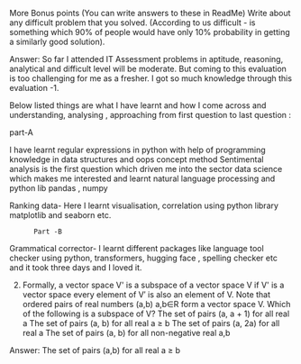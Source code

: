 More Bonus points (You can write answers to these in ReadMe)
Write about any difficult problem that you solved. (According to us difficult - is something which 90% of people would have only 10% probability in getting a similarly good solution). 

Answer: So far I attended IT Assessment problems in aptitude, reasoning, analytical and difficult level will be  moderate. But coming to this evaluation is too challenging for me as a fresher. I got so much knowledge through this evaluation -1. 

Below listed things are what I have learnt and how I come across and understanding, analysing , approaching from first question to last question :

part-A

I have learnt regular expressions in python with help of programming knowledge in data structures and oops concept method
Sentimental analysis is the first question which driven me into the sector data science which makes me interested and learnt natural language processing and python lib pandas , numpy

Ranking data-  Here I learnt visualisation, correlation using python library matplotlib and seaborn etc.

          Part -B
          
Grammatical corrector- I learnt different packages like language tool checker using python, transformers, hugging face , spelling checker etc and it took three days and I loved it.

2) Formally, a vector space V' is a subspace of a vector space V if
V' is a vector space
every element of V′ is also an element of V.
Note that ordered pairs of real numbers (a,b) a,b∈R form a vector space V. Which of the following is a subspace of V?
The set of pairs (a, a + 1) for all real a
The set of pairs (a, b) for all real a ≥ b
The set of pairs (a, 2a) for all real a
The set of pairs (a, b) for all non-negative real a,b

Answer:   The set of pairs (a,b) for all real  a ≥ b

